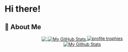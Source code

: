 # Hi there!
## 🚀 About Me




<div align="center">
  <a href="https://github.com/ayush046/ayush046">
    <img align="center" src="https://github-readme-stats.vercel.app/api/top-langs/?username=ahlag&count_private=true&title_color=ffffff&text_color=c9cacc&icon_color=2bbc8a&bg_color=1d1f21" />
   <a href="https://github.com/ayush046/ayush046">
  <img align="center" src="https://github-readme-stats.vercel.app/api?username=ayush046&show_icons=true&line_height=27&count_private=true&title_color=ffffff&text_color=c9cacc&icon_color=2bbc8a&bg_color=1d1f21" alt="My GitHub Stats" />
<a href="https://github.com/ayush046/ayush046"> 
    <img src="https://github-profile-trophy.vercel.app/?username=ayush046&row=1&column=6&margin-h=8&theme=darkhub&count_private=true&margin-w=15&no-frame=true" alt="profile trophies" />
    <br />
    <img src="https://github-readme-stats.vercel.app/api?username=ayush046&show_icons=true&hide_border=true" alt="My Github Stats">
    <br />
</div> 

